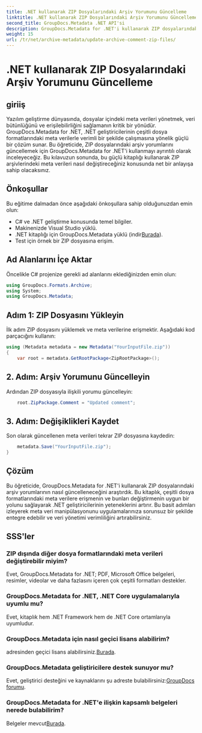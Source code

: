 ```yaml
---
title: .NET kullanarak ZIP Dosyalarındaki Arşiv Yorumunu Güncelleme
linktitle: .NET kullanarak ZIP Dosyalarındaki Arşiv Yorumunu Güncelleme
second_title: GroupDocs.Metadata .NET API'si
description: GroupDocs.Metadata for .NET'i kullanarak ZIP dosyalarındaki arşiv yorumlarını nasıl güncelleyeceğinizi öğrenin. C# uygulamalarında meta veri yönetimini zahmetsizce geliştirin.
weight: 15
url: /tr/net/archive-metadata/update-archive-comment-zip-files/
---
```


# .NET kullanarak ZIP Dosyalarındaki Arşiv Yorumunu Güncelleme

## giriiş
Yazılım geliştirme dünyasında, dosyalar içindeki meta verileri yönetmek, veri bütünlüğünü ve erişilebilirliğini sağlamanın kritik bir yönüdür. GroupDocs.Metadata for .NET, .NET geliştiricilerinin çeşitli dosya formatlarındaki meta verilerle verimli bir şekilde çalışmasına yönelik güçlü bir çözüm sunar. Bu öğreticide, ZIP dosyalarındaki arşiv yorumlarını güncellemek için GroupDocs.Metadata for .NET'i kullanmayı ayrıntılı olarak inceleyeceğiz. Bu kılavuzun sonunda, bu güçlü kitaplığı kullanarak ZIP arşivlerindeki meta verileri nasıl değiştireceğiniz konusunda net bir anlayışa sahip olacaksınız.
## Önkoşullar
Bu eğitime dalmadan önce aşağıdaki önkoşullara sahip olduğunuzdan emin olun:
- C# ve .NET geliştirme konusunda temel bilgiler.
- Makinenizde Visual Studio yüklü.
-  .NET kitaplığı için GroupDocs.Metadata yüklü (indir[Burada](https://releases.groupdocs.com/metadata/net/)).
- Test için örnek bir ZIP dosyasına erişim.

## Ad Alanlarını İçe Aktar
Öncelikle C# projenize gerekli ad alanlarını eklediğinizden emin olun:
```csharp
using GroupDocs.Formats.Archive;
using System;
using GroupDocs.Metadata;
```
## Adım 1: ZIP Dosyasını Yükleyin
İlk adım ZIP dosyasını yüklemek ve meta verilerine erişmektir. Aşağıdaki kod parçacığını kullanın:
```csharp
using (Metadata metadata = new Metadata("YourInputFile.zip"))
{
    var root = metadata.GetRootPackage<ZipRootPackage>();
```
## 2. Adım: Arşiv Yorumunu Güncelleyin
Ardından ZIP dosyasıyla ilişkili yorumu güncelleyin:
```csharp
    root.ZipPackage.Comment = "Updated comment";
```
## 3. Adım: Değişiklikleri Kaydet
Son olarak güncellenen meta verileri tekrar ZIP dosyasına kaydedin:
```csharp
    metadata.Save("YourInputFile.zip");
}
```

## Çözüm
Bu öğreticide, GroupDocs.Metadata for .NET'i kullanarak ZIP dosyalarındaki arşiv yorumlarının nasıl güncelleneceğini araştırdık. Bu kitaplık, çeşitli dosya formatlarındaki meta verilere erişmenin ve bunları değiştirmenin uygun bir yolunu sağlayarak .NET geliştiricilerinin yeteneklerini artırır. Bu basit adımları izleyerek meta veri manipülasyonunu uygulamalarınıza sorunsuz bir şekilde entegre edebilir ve veri yönetimi verimliliğini artırabilirsiniz.

## SSS'ler
### ZIP dışında diğer dosya formatlarındaki meta verileri değiştirebilir miyim?
Evet, GroupDocs.Metadata for .NET; PDF, Microsoft Office belgeleri, resimler, videolar ve daha fazlasını içeren çok çeşitli formatları destekler.
### GroupDocs.Metadata for .NET, .NET Core uygulamalarıyla uyumlu mu?
Evet, kitaplık hem .NET Framework hem de .NET Core ortamlarıyla uyumludur.
### GroupDocs.Metadata için nasıl geçici lisans alabilirim?
 adresinden geçici lisans alabilirsiniz.[Burada](https://purchase.groupdocs.com/temporary-license/).
### GroupDocs.Metadata geliştiricilere destek sunuyor mu?
 Evet, geliştirici desteğini ve kaynaklarını şu adreste bulabilirsiniz:[GroupDocs forumu](https://forum.groupdocs.com/c/metadata/14).
### GroupDocs.Metadata for .NET'e ilişkin kapsamlı belgeleri nerede bulabilirim?
 Belgeler mevcut[Burada](https://tutorials.groupdocs.com/metadata/net/).